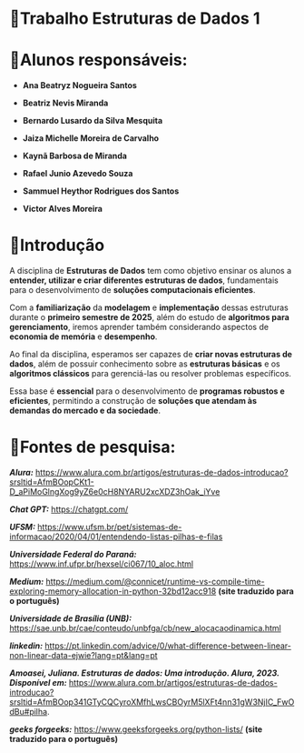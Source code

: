 # 🔷Trabalho Estruturas de Dados 1

# 🔹Alunos responsáveis:

- **Ana Beatryz Nogueira Santos**

- **Beatriz Nevis Miranda**

- **Bernardo Lusardo da Silva Mesquita**

- **Jaiza Michelle Moreira de Carvalho**

- **Kaynã Barbosa de Miranda**

- **Rafael Junio Azevedo Souza**

- **Sammuel Heythor Rodrigues dos Santos**

- **Victor Alves Moreira**


# 🔹Introdução

A disciplina de **Estruturas de Dados** tem como objetivo ensinar os alunos a **entender, utilizar e criar diferentes estruturas de dados**, fundamentais para o desenvolvimento de **soluções computacionais eficientes**.  

Com a **familiarização** da **modelagem** e **implementação** dessas estruturas durante o **primeiro semestre de 2025**, além do estudo de **algoritmos para gerenciamento**, iremos aprender também considerando aspectos de **economia de memória** e **desempenho**.  

Ao final da disciplina, esperamos ser capazes de **criar novas estruturas de dados**, além de possuir conhecimento sobre as **estruturas básicas** e os **algoritmos clássicos** para gerenciá-las ou resolver problemas específicos.  

Essa base é **essencial** para o desenvolvimento de **programas robustos e eficientes**, permitindo a construção de **soluções que atendam às demandas do mercado e da sociedade**.  


# 🔹Fontes de pesquisa:

***Alura:*** https://www.alura.com.br/artigos/estruturas-de-dados-introducao?srsltid=AfmBOopCKt1-D_aPiMoGlngXog9yZ6e0cH8NYARU2xcXDZ3hOak_iYve

***Chat GPT:*** https://chatgpt.com/

***UFSM:*** https://www.ufsm.br/pet/sistemas-de-informacao/2020/04/01/entendendo-listas-pilhas-e-filas

***Universidade Federal do Paraná:*** https://www.inf.ufpr.br/hexsel/ci067/10_aloc.html

***Medium:*** https://medium.com/@connicet/runtime-vs-compile-time-exploring-memory-allocation-in-python-32bd12acc918 **(site traduzido para o português)**

***Universidade de Brasília (UNB):*** https://sae.unb.br/cae/conteudo/unbfga/cb/new_alocacaodinamica.html

***linkedin:*** https://pt.linkedin.com/advice/0/what-difference-between-linear-non-linear-data-ejwie?lang=pt&lang=pt

***Amoasei, Juliana. Estruturas de dados: Uma introdução. Alura, 2023. Disponível em:*** https://www.alura.com.br/artigos/estruturas-de-dados-introducao?srsltid=AfmBOop341GTyCQCyroXMfhLwsCBOyrM5lXFt4nn31gW3NjIC_FwOdBu#pilha.

***geeks forgeeks:*** https://www.geeksforgeeks.org/python-lists/ **(site traduzido para o português)**

